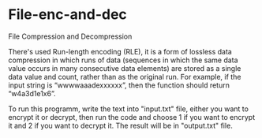 # File-enc-and-dec
File Compression and Decompression

There's used Run-length encoding (RLE), it is a form of lossless data compression in which runs of data (sequences in which the same data value occurs in many consecutive data elements) are stored as a single data value and count, rather than as the original run.
For example, if the input string is “wwwwaaadexxxxxx”, then the function should return “w4a3d1e1x6”.

To run this programm, write the text into "input.txt" file, either you want to encrypt it or decrypt, then run the code and choose 1 if you want to encrypt it and 2 if you want to decrypt it. The result will be in "output.txt" file.
